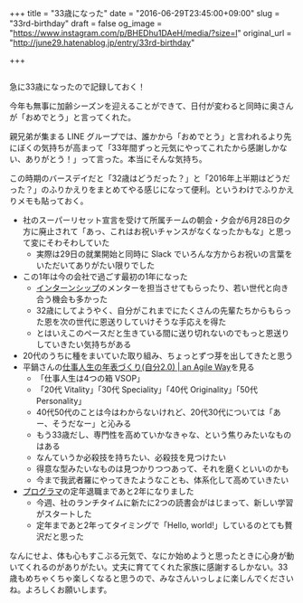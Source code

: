 +++
title = "33歳になった"
date = "2016-06-29T23:45:00+09:00"
slug = "33rd-birthday"
draft = false
og_image = "https://www.instagram.com/p/BHEDhu1DAeH/media/?size=l"
original_url = "http://june29.hatenablog.jp/entry/33rd-birthday"

+++

<p><a href="https://www.instagram.com/p/BHEDhu1DAeH/"><img src="https://www.instagram.com/p/BHEDhu1DAeH/media/?size=l" alt=""></a></p>

<p>急に33歳になったので記録しておく！</p>

<p>今年も無事に加齢シーズンを迎えることができて、日付が変わると同時に奥さんが「おめでとう」と言ってくれた。</p>

<p>親兄弟が集まる LINE グループでは、誰かから「おめでとう」と言われるより先にぼくの気持ちが高まって「33年間ずっと元気にやってこれたから感謝しかない、ありがとう！」って言った。本当にそんな気持ち。</p>

<p>この時期のバースデイだと「32歳はどうだった？」と「2016年上半期はどうだった？」のふりかえりをまとめてやる感じになって便利。というわけでふりかえりメモも貼っておく。</p>

<ul>
<li>社のスーパーリセット宣言を受けて所属チームの朝会・夕会が6月28日の夕方に廃止されて「あっ、これはお祝いチャンスがなくなったかもな」と思って変にそわそわしていた

<ul>
<li>実際は29日の就業開始と同時に Slack でいろんな方からお祝いの言葉をいただいてありがたい限りでした</li>
</ul>
</li>
<li>この1年は今の会社で過ごす最初の1年になった

<ul>
<li>
<a class="keyword" href="http://d.hatena.ne.jp/keyword/%A5%A4%A5%F3%A5%BF%A1%BC%A5%F3%A5%B7%A5%C3%A5%D7">インターンシップ</a>のメンターを担当させてもらったり、若い世代と向き合う機会も多かった</li>
<li>32歳にしてようやく、自分がこれまでにたくさんの先輩たちからもらった恩を次の世代に恩送りしていけそうな手応えを得た</li>
<li>とはいえこのペースだと生きている間に送り切れないのでもっと恩送りしていきたい気持ちがある</li>
</ul>
</li>
<li>20代のうちに種をまいていた取り組み、ちょっとずつ芽を出してきたと思う</li>
<li>平鍋さんの<a href="https://anagileway.wordpress.com/2016/02/07/60-years-of-working-life/">仕事人生の年表づくり(自分2.0) | an Agile Way</a>を見る

<ul>
<li>「仕事人生は4つの箱 VSOP」</li>
<li>「20代 Vitality」「30代 Speciality」「40代 Originality」「50代 Personality」</li>
<li>40代50代のことは今はわからないけれど、20代30代については「あー、そうだなー」と沁みる</li>
<li>もう33歳だし、専門性を高めていかなきゃな、という焦りみたいなものはある</li>
<li>なんていうか必殺技を持ちたい、必殺技を見つけたい</li>
<li>得意な型みたいなものは見つかりつつあって、それを磨くといいのかも</li>
<li>今まで我武者羅にやってきたようなことも、体系化して高めていきたい</li>
</ul>
</li>
<li>
<a class="keyword" href="http://d.hatena.ne.jp/keyword/%A5%D7%A5%ED%A5%B0%A5%E9%A5%DE">プログラマ</a>の定年退職まであと2年になりました

<ul>
<li>今週、社のランチタイムに新たに2つの読書会がはじまって、新しい学習がスタートした</li>
<li>定年まであと2年ってタイミングで「Hello, world!」しているのとても贅沢だと思った</li>
</ul>
</li>
</ul>


<p>なんにせよ、体も心もすこぶる元気で、なにか始めようと思ったときに心身が動いてくれるのがありがたい。丈夫に育ててくれた家族に感謝するしかない。33歳もめちゃくちゃ楽しくなると思うので、みなさんいっしょに楽しんでくださいね。よろしくお願いします。</p>
